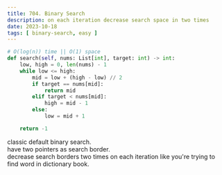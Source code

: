```yaml
---
title: 704. Binary Search
description: on each iteration decrease search space in two times
date: 2023-10-18
tags: [ binary-search, easy ] 
---
```


```python
# O(log(n)) time || O(1) space
def search(self, nums: List[int], target: int) -> int:
    low, high = 0, len(nums) - 1
    while low <= high:
        mid = low + (high - low) // 2
        if target == nums[mid]:
            return mid
        elif target < nums[mid]:
            high = mid - 1
        else:
            low = mid + 1

    return -1
```

classic default binary search. \
have two pointers as search border. \
decrease search borders two times on each iteration like you're trying to find word in dictionary book.
